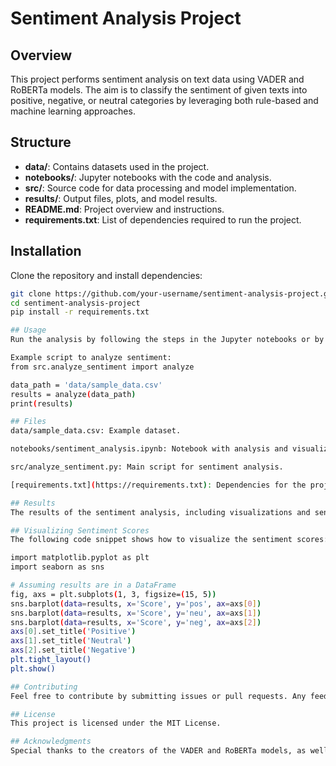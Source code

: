 # Sentiment Analysis Project

## Overview
This project performs sentiment analysis on text data using VADER and RoBERTa models. The aim is to classify the sentiment of given texts into positive, negative, or neutral categories by leveraging both rule-based and machine learning approaches.

## Structure
- **data/**: Contains datasets used in the project.
- **notebooks/**: Jupyter notebooks with the code and analysis.
- **src/**: Source code for data processing and model implementation.
- **results/**: Output files, plots, and model results.
- **README.md**: Project overview and instructions.
- **requirements.txt**: List of dependencies required to run the project.

## Installation
Clone the repository and install dependencies:
```bash
git clone https://github.com/your-username/sentiment-analysis-project.git
cd sentiment-analysis-project
pip install -r requirements.txt

## Usage
Run the analysis by following the steps in the Jupyter notebooks or by executing the scripts in the src directory.

Example script to analyze sentiment:
from src.analyze_sentiment import analyze

data_path = 'data/sample_data.csv'
results = analyze(data_path)
print(results)

## Files
data/sample_data.csv: Example dataset.

notebooks/sentiment_analysis.ipynb: Notebook with analysis and visualizations.

src/analyze_sentiment.py: Main script for sentiment analysis.

[requirements.txt](https://requirements.txt): Dependencies for the project.

## Results
The results of the sentiment analysis, including visualizations and sentiment scores, can be found in the results/ directory.

## Visualizing Sentiment Scores
The following code snippet shows how to visualize the sentiment scores:

import matplotlib.pyplot as plt
import seaborn as sns

# Assuming results are in a DataFrame
fig, axs = plt.subplots(1, 3, figsize=(15, 5))
sns.barplot(data=results, x='Score', y='pos', ax=axs[0])
sns.barplot(data=results, x='Score', y='neu', ax=axs[1])
sns.barplot(data=results, x='Score', y='neg', ax=axs[2])
axs[0].set_title('Positive')
axs[1].set_title('Neutral')
axs[2].set_title('Negative')
plt.tight_layout()
plt.show()

## Contributing
Feel free to contribute by submitting issues or pull requests. Any feedback is welcome!

## License
This project is licensed under the MIT License.

## Acknowledgments
Special thanks to the creators of the VADER and RoBERTa models, as well as the contributors to the transformers library.
